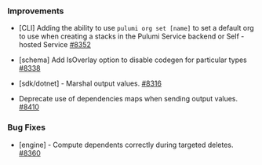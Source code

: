 ### Improvements

- [CLI] Adding the ability to use `pulumi org set [name]` to set a default org
  to use when creating a stacks in the Pulumi Service backend or Self -hosted Service
  [#8352](https://github.com/pulumi/pulumi/pull/8352)

- [schema] Add IsOverlay option to disable codegen for particular types
  [#8338](https://github.com/pulumi/pulumi/pull/8338)

- [sdk/dotnet] - Marshal output values.
  [#8316](https://github.com/pulumi/pulumi/pull/8316)

- Deprecate use of dependencies maps when sending output values.
  [#8410](https://github.com/pulumi/pulumi/pull/8410)

### Bug Fixes

- [engine] - Compute dependents correctly during targeted deletes.
  [#8360](https://github.com/pulumi/pulumi/pull/8360)
